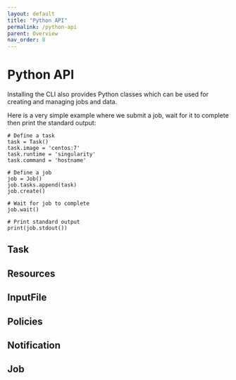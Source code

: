 ```yaml
---
layout: default
title: "Python API"
permalink: /python-api
parent: Overview
nav_order: 8
---
```

# Python API
Installing the CLI also provides Python classes which can be used for creating and managing jobs and data.

Here is a very simple example where we submit a job, wait for it to complete then print the standard output:
```
# Define a task
task = Task()
task.image = 'centos:7'
task.runtime = 'singularity'
task.command = 'hostname'

# Define a job
job = Job()
job.tasks.append(task)
job.create()

# Wait for job to complete
job.wait()

# Print standard output
print(job.stdout())
```

## Task

## Resources

## InputFile

## Policies

## Notification

## Job

